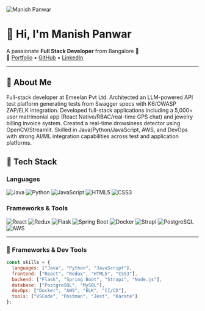 <!-- Profile Image -->
![Manish Panwar](https://github.com/manipanw143/your-image-path.png) <!-- Replace with actual GitHub image URL -->

# 👋 Hi, I'm Manish Panwar

A passionate **Full Stack Developer** from Bangalore 🚀  
🔗 [Portfolio](https://manishp.vercel.app) • [GitHub](https://github.com/manipanw143) • [LinkedIn](https://linkedin.com/in/manish-panwar-b46a9b242)

---

## 🌟 About Me

Full-stack developer at Emeelan Pvt Ltd. Architected an LLM-powered API test platform generating tests from Swagger specs with K6/OWASP ZAP/ELK integration. Developed full-stack applications including a 5,000+ user matrimonial app (React Native/RBAC/real-time GPS chat) and jewelry billing invoice system. Created a real-time drowsiness detector using OpenCV/Streamlit. Skilled in Java/Python/JavaScript, AWS, and DevOps with strong AI/ML integration capabilities across test and application platforms.

## 🧠 Tech Stack

### Languages  
![Java](https://img.shields.io/badge/Java-ED8B00?style=flat&logo=java&logoColor=white)
![Python](https://img.shields.io/badge/Python-3776AB?style=flat&logo=python&logoColor=white)
![JavaScript](https://img.shields.io/badge/JavaScript-F7DF1E?style=flat&logo=javascript&logoColor=black)
![HTML5](https://img.shields.io/badge/HTML5-E34F26?style=flat&logo=html5&logoColor=white)
![CSS3](https://img.shields.io/badge/CSS3-1572B6?style=flat&logo=css3&logoColor=white)

### Frameworks & Tools  
![React](https://img.shields.io/badge/React-20232A?style=flat&logo=react&logoColor=61DAFB)
![Redux](https://img.shields.io/badge/Redux-593D88?style=flat&logo=redux&logoColor=white)
![Flask](https://img.shields.io/badge/Flask-000000?style=flat&logo=flask&logoColor=white)
![Spring Boot](https://img.shields.io/badge/Spring_Boot-6DB33F?style=flat&logo=spring-boot&logoColor=white)
![Docker](https://img.shields.io/badge/Docker-2496ED?style=flat&logo=docker&logoColor=white)
![Strapi](https://img.shields.io/badge/Strapi-2F2E8B?style=flat&logo=strapi&logoColor=white)
![PostgreSQL](https://img.shields.io/badge/PostgreSQL-336791?style=flat&logo=postgresql&logoColor=white)
![AWS](https://img.shields.io/badge/AWS-232F3E?style=flat&logo=amazon-aws&logoColor=white)

---

### 🔧 Frameworks & Dev Tools

```js
const skills = {
  languages: ["Java", "Python", "JavaScript"],
  frontend: ["React", "Redux", "HTML5", "CSS3"],
  backend: ["Flask", "Spring Boot", "Strapi", "Node.js"],
  database: ["PostgreSQL", "MySQL"],
  devOps: ["Docker", "AWS", "ELK", "CI/CD"],
  tools: ["VSCode", "Postman", "Jest", "Karate"]
};
